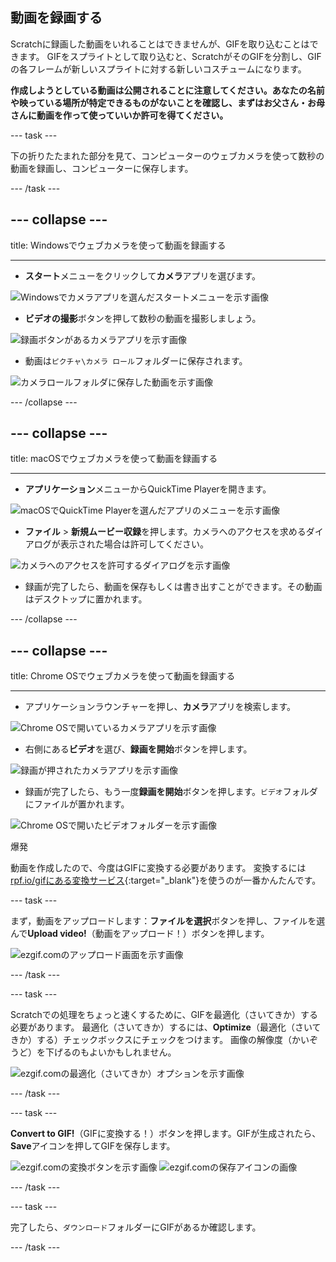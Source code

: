 ## 動画を録画する

Scratchに録画した動画をいれることはできませんが、GIFを取り込むことはできます。 GIFをスプライトとして取り込むと、ScratchがそのGIFを分割し、GIFの各フレームが新しいスプライトに対する新しいコスチュームになります。

**作成しようとしている動画は公開されることに注意してください。あなたの名前や映っている場所が特定できるものがないことを確認し、まずはお父さん・お母さんに動画を作って使っていいか許可を得てください。**

--- task ---

下の折りたたまれた部分を見て、コンピューターのウェブカメラを使って数秒の動画を録画し、コンピューターに保存します。

--- /task ---

--- collapse ---
---

title: Windowsでウェブカメラを使って動画を録画する

---
- **スタート**メニューをクリックして**カメラ**アプリを選びます。

![Windowsでカメラアプリを選んだスタートメニューを示す画像](images/camera-app.png)

- **ビデオの撮影**ボタンを押して数秒の動画を撮影しましょう。

![録画ボタンがあるカメラアプリを示す画像](images/record-win.png)

- 動画は`ピクチャ\カメラ ロール`フォルダーに保存されます。

![カメラロールフォルダに保存した動画を示す画像](images/camera-roll.png)


--- /collapse ---

--- collapse ---
---

title: macOSでウェブカメラを使って動画を録画する

---
- **アプリケーション**メニューからQuickTime Playerを開きます。

![macOSでQuickTime Playerを選んだアプリのメニューを示す画像](images/quicktime.png)

- **ファイル** > **新規ムービー収録**を押します。カメラへのアクセスを求めるダイアログが表示された場合は許可してください。

![カメラへのアクセスを許可するダイアログを示す画像](images/allow_cam_macOS.png)

- 録画が完了したら、動画を保存もしくは書き出すことができます。その動画はデスクトップに置かれます。


--- /collapse ---

--- collapse ---
---

title: Chrome OSでウェブカメラを使って動画を録画する

---

- アプリケーションラウンチャーを押し、**カメラ**アプリを検索します。

![Chrome OSで開いているカメラアプリを示す画像](images/opencamera.png)

- 右側にある**ビデオ**を選び、**録画を開始**ボタンを押します。

![録画が押されたカメラアプリを示す画像](images/hitrecord.png)

- 録画が完了したら、もう一度**録画を開始**ボタンを押します。`ビデオ`フォルダにファイルが置かれます。

![Chrome OSで開いたビデオフォルダーを示す画像](images/videosfolder.png)

爆発

動画を作成したので、今度はGIFに変換する必要があります。 変換するには[rpf.io/gifにある変換サービス](https://rpf.io/gif){:target="_blank"}を使うのが一番かんたんです。

--- task ---

まず，動画をアップロードします：**ファイルを選択**ボタンを押し、ファイルを選んで**Upload video!**（動画をアップロード！）ボタンを押します。

![ezgif.comのアップロード画面を示す画像](images/ezgif-upload.png)

--- /task ---

--- task ---

Scratchでの処理をちょっと速くするために、GIFを最適化（さいてきか）する必要があります。 最適化（さいてきか）するには、**Optimize**（最適化（さいてきか）する）チェックボックスにチェックをつけます。 画像の解像度（かいぞうど）を下げるのもよいかもしれません。

![ezgif.comの最適化（さいてきか）オプションを示す画像](images/optimise-gif.png)

--- /task ---

--- task ---

**Convert to GIF!**（GIFに変換する！）ボタンを押します。GIFが生成されたら、**Save**アイコンを押してGIFを保存します。

![ezgif.comの変換ボタンを示す画像](images/convert_btn.png) ![ezgif.comの保存アイコンの画像](images/save_icon.png)

--- /task ---


--- task ---

完了したら、`ダウンロード`フォルダーにGIFがあるか確認します。

--- /task ---




